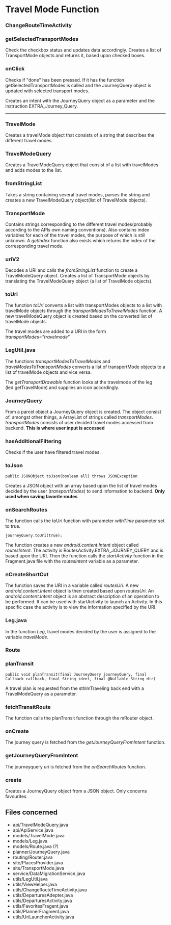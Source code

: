# Travel Mode Function

### ChangeRouteTimeActivity

### getSelectedTransportModes
Check the checkbox status and updates data accordingly. Creates a list of TransportMode objects and returns it, based upon checked boxes. 

### onClick 
Checks if "done" has been pressed. If it has the function getSelectedTransportModes is called and the JourneyQuery object is updated with selected transport modes. 

Creates an intent with the JourneyQuery object as a parameter and the instruction EXTRA_Journey_Query. 


___



### TravelMode
Creates a travelMode object that consists of a string that describes the different travel modes. 

### TravelModeQuery
Creates a TravelModeQuery object that consist of a list with travelModes and adds modes to the list. 

### fromStringList
Takes a string containing several travel modes, parses the string and creates a new TravelModeQuery object(list of TravelMode objects).  

### TransportMode
Contains strings corresponding to the different travel modes(probably according to the APIs own naming conventions). Also contains index variables for each of the travel modes, the purpose of which is still unknown. A *getIndex* function also exists which returns the index of the corresponding travel mode. 

### uriV2
Decodes a URI and calls the *fromStringList* function to create a TravelModeQuery object. Creates a list of TransportMode objects by translating the TravelModeQuery object (a list of TravelMode objects).

### toUri

The function *toUri* converts a list with transportModes objects to a list with travelMode objects through the *transportModesToTravelModes* function. A new travelModeQuery object is created based on the converted list of travelMode objects. 

The travel modes are added to a URI in the form *transportModes="travelmode"*

### LegUtil.java
The functions *transportModesToTravelModes* and *travelModesToTransportModes* converts a list of transportMode objects to a list of travelMode objects and vice versa.  

The *getTransportDrawable* function looks at the travelmode of the leg (led.getTravelMode) and supplies an icon accordingly. 

### JourneyQuery
From a parcel object a JourneyQuery object is created. The object consist of, amongst other things, a ArrayList of strings called *transportModes*. *transportModes* consists of user decided travel modes accessed from backend.
**This is where user input is accessed**

### hasAdditionalFiltering
Checks if the user have filtered travel modes. 

### toJson 
```
public JSONObject toJson(boolean all) throws JSONException
```
Creates a JSON object with an array based upon the list of travel modes decided by the user (*transportModes*) to send information to backend. **Only used when saving favorite routes**


### onSearchRoutes
The function calls the toUri function with parameter *withTime* parameter set to true. 

```
journeyQuery.toUri(true);
```
The function creates a new *android.content.Intent* object called *routesIntent*. The activity is RoutesActivity.EXTRA_JOURNEY_QUERY and is based upon the URI. Then the function calls  the *startActivity* function in the Fragment.java file with the *routesIntent* variable as a parameter. 

### nCreateShortCut
The function saves the URI in a variable called *routesUri*. A new *android.content.Intent* object is then created based upon *routesUri*. An *android.content.Intent* object is an abstract description of an operation to be performed. It can be used with startActivity to launch an Activity. In this specific case the activity is to view the information specified by the URI. 

### Leg.java
In the function *Leg*, travel modes decided by the user is assigned to the variable *travelMode*.

### Route

### planTransit
```
public void planTransit(final JourneyQuery journeyQuery, final Callback callback, final String ident, final @Nullable String dir)
```
A travel plan is requested from the sthlmTraveling back end with a TravelModeQuery as a parameter. 

### fetchTransitRoute 
The function calls the planTransit function through the mRouter object. 

### onCreate 
The journey query is fetched from the *getJourneyQueryFromIntent* function. 

### getJourneyQueryFromIntent
The journeyquery uri is fetched from the *onSearchRoutes* function. 

### create 
Creates a JourneyQuery object from a JSON object. Only concerns favourites.

## Files concerned 


* api/TravelModeQuery.java
* api/ApiService.java
* models/TravelMode.java
* models/Leg.java
* models/Route.java (?)
* planner/JourneyQuery.java
* routing/Router.java 
* site/PlacesProvider.java
* site/TransportMode.java
* service/DataMigrationService.java
* utils/LegUtil.java
* utils/ViewHelper.java
* utils/ChangeRouteTimeActivity.java
* utils/DeparturesAdepter.java
* utils/DeparturesActivity.java
* utils/FavoritesFragent.java
* utils/PlannerFragment.java
* utils/UriLauncherActivity.java



